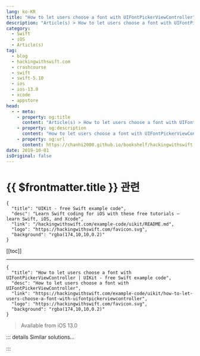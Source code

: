 ```yaml
---
lang: ko-KR
title: "How to let users choose a font with UIFontPickerViewController"
description: "Article(s) > How to let users choose a font with UIFontPickerViewController"
category:
  - Swift
  - iOS
  - Article(s)
tag: 
  - blog
  - hackingwithswift.com
  - crashcourse
  - swift
  - swift-5.10
  - ios
  - ios-13.0
  - xcode
  - appstore
head:
  - - meta:
    - property: og:title
      content: "Article(s) > How to let users choose a font with UIFontPickerViewController"
    - property: og:description
      content: "How to let users choose a font with UIFontPickerViewController"
    - property: og:url
      content: https://chanhi2000.github.io/bookshelf/hackingwithswift.com/example-code/uikit/how-to-let-users-choose-a-font-with-uifontpickerviewcontroller.html
date: 2019-10-01
isOriginal: false
---
```


# {{ $frontmatter.title }} 관련

```component VPCard
{
  "title": "UIKit - free Swift example code",
  "desc": "Learn Swift coding for iOS with these free tutorials – learn Swift, iOS, and Xcode",
  "link": "/hackingwithswift.com/example-code/uikit/README.md",
  "logo": "https://hackingwithswift.com/favicon.svg",
  "background": "rgba(174,10,10,0.2)"
}
```

[[toc]]

---

```component VPCard
{
  "title": "How to let users choose a font with UIFontPickerViewController | UIKit - free Swift example code",
  "desc": "How to let users choose a font with UIFontPickerViewController",
  "link": "https://hackingwithswift.com/example-code/uikit/how-to-let-users-choose-a-font-with-uifontpickerviewcontroller",
  "logo": "https://hackingwithswift.com/favicon.svg",
  "background": "rgba(174,10,10,0.2)"
}
```

> Available from iOS 13.0

<!-- TODO: 작성 -->

<!--
UIKit provides `UIFontPickerViewController` as a built-in view controller for letting users select from a list of installed fonts available for our apps. Using it takes three steps: create a delegate to handle callbacks, create and show an instance of the font picker, then read the response as appropriate.

As an example, if you had a `UIViewController` subclass that wanted to show a font picker, you would make it conform to the `UIFontPickerViewControllerDelegate` protocol like this:

```swift
class ViewController: UIViewController, UIFontPickerViewControllerDelegate {
    // the rest of your class
}
```

Second, you would create the font picker, assign the current view controller as its delegate, then show it like this:

```swift
let vc = UIFontPickerViewController()
vc.delegate = self
present(vc, animated: true)
```

Finally, you would implement the `fontPickerViewControllerDidPickFont()` method. This sends you back the `UIFontPickerViewController` instance you created, from which you can read the font descriptor that was chosen.

If you weren’t already aware, a *font descriptor* is different from a *font*: it describes the type of font chosen, but doesn’t associate a size with it. So, if you want to use the selected font in a label you need to create a `UIFont` instance from it.

For example, you might write this:

```swift
func fontPickerViewControllerDidPickFont(_ viewController: UIFontPickerViewController) {
    // attempt to read the selected font descriptor, but exit quietly if that fails
    guard let descriptor = viewController.selectedFontDescriptor else { return }

    let font = UIFont(descriptor: descriptor, size: 36)
    yourLabel.font = font
}
```

You don’t need to dismiss the font picker; it will be dismissed automatically.

If you want to, you can optionally also add the `fontPickerViewControllerDidCancel()` method, which will be called if the user cancels the font picker rather than selecting a font:

```swift
func fontPickerViewControllerDidCancel(_ viewController: UIFontPickerViewController) {
    // handle cancel event here
}
```

Again, this will automatically dismiss the font picker for you, so you don’t need to do it yourself.

It’s worth adding that you have some control over how the font picker works. More specifically, you can create it with a customization class that contains three useful properties:

- `displayUsingSystemFont` will show each font in the default system font, rather than using the font itself. This sacrifices some usefulness for legibility. (This is false by default.)
<li>`includeFaces` adds a dropdown arrow next to each font type, letting users select different weights and options. (This is also false by default.)
<li>`filteredTraits` is an array of traits that limit the types of font you want to show. (This is empty by default, so all fonts are shown.)

For example, if we wanted to show a font picker in system fonts, with faces included, but only showing serif fonts (think Times New Roman rather than Helvetica), we’d write code like this:

```swift
let configuration = UIFontPickerViewController.Configuration()
configuration.includeFaces = true
configuration.displayUsingSystemFont = true
configuration.filteredTraits = [.classModernSerifs]

let vc = UIFontPickerViewController(configuration: configuration)
```

-->

::: details Similar solutions…

<!--
/example-code/media/how-to-choose-a-photo-from-the-camera-roll-using-uiimagepickercontroller">How to choose a photo from the camera roll using UIImagePickerController 
/quick-start/concurrency/how-to-call-an-async-function-using-async-let">How to call an async function using async let 
/quick-start/swiftui/how-to-use-dynamic-type-with-a-custom-font">How to use Dynamic Type with a custom font 
/example-code/uikit/how-to-resize-a-custom-font-using-uifontmetrics">How to resize a custom font using UIFontMetrics 
/example-code/uikit/how-to-style-the-font-in-a-uinavigationbars-title">How to style the font in a UINavigationBar's title</a>
-->

:::

